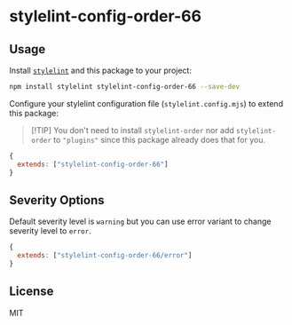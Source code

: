 # stylelint-config-order-66

## Usage

Install [`stylelint`](https://github.com/stylelint/stylelint) and this package to your project:

```sh
npm install stylelint stylelint-config-order-66 --save-dev
```

Configure your stylelint configuration file (`stylelint.config.mjs`) to extend this package:

> [!TIP] You don't need to install `stylelint-order` nor add `stylelint-order` to `"plugins"` since this package already
> does that for you.

```javascript
{
  extends: ["stylelint-config-order-66"]
}
```

## Severity Options

Default severity level is `warning` but you can use error variant to change severity level to `error`.

```javascript
{
  extends: ["stylelint-config-order-66/error"]
}
```

## License

MIT
